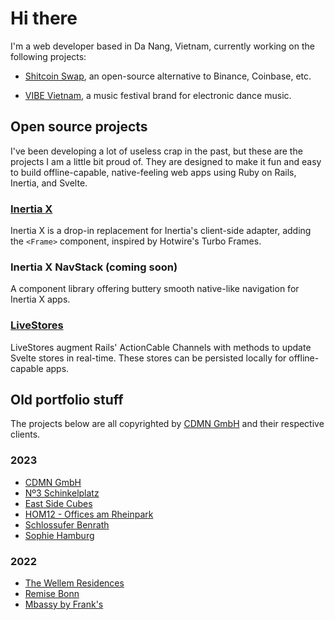 # Hi there

I'm a web developer based in Da Nang, Vietnam, currently working on the following projects:

- [Shitcoin Swap](https://www.shitcoinswap.com), an open-source alternative to Binance, Coinbase, etc.

- [VIBE Vietnam](https://instagram.com/vibe_vietnam), a music festival brand for electronic dance music.

## Open source projects

I've been developing a lot of useless crap in the past, but these are the projects I am a little bit proud of. They are designed to make it fun and easy to build offline-capable, native-feeling web apps using Ruby on Rails, Inertia, and Svelte.

### [Inertia X](https://github.com/buhrmi/inertiax)

Inertia X is a drop-in replacement for Inertia's client-side adapter, adding the `<Frame>` component, inspired by Hotwire's Turbo Frames.

### Inertia X NavStack (coming soon)

A component library offering buttery smooth native-like navigation for Inertia X apps.

### [LiveStores](https://github.com/buhrmi/livestores)

LiveStores augment Rails' ActionCable Channels with methods to update Svelte stores in real-time. These stores can be persisted locally for offline-capable apps.


## Old portfolio stuff

The projects below are all copyrighted by [CDMN GmbH](https://cdmn.de) and their respective clients.

### 2023

- [CDMN GmbH](https://cdmn.de)
- [Nº3 Schinkelplatz](https://no3-schinkelplatz.cdmn.de/en)
- [East Side Cubes](https://www.east-side-cubes.de)
- [HOM12 - Offices am Rheinpark](https://www.hom12.de)
- [Schlossufer Benrath](https://www.schlossufer-benrath.de)
- [Sophie Hamburg](https://sophie.hamburg)

### 2022

- [The Wellem Residences](https://www.thewellemresidences.com)
- [Remise Bonn](https://www.remise-bonn.de)
- [Mbassy by Frank's](https://www.mbassybyfranks.com)

